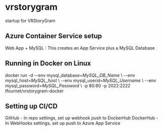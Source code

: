 # vrstorygram
startup for VRStoryGram

## Azure Container Service setup

Web App + MySQL : This creates an App Service plus a MySQL Database

## Running in Docker on Linux

docker run -d --env mysql_database=*MySQL_DB_Name* \\
    --env mysql_host=*MySQL_host* \\
    --env mysql_userid=*MySQL_Username* \\
    --env mysql_password=*MySQL_Password* \\
    -p 80:80 -p 2022:2222 tfournet/vrstorygram-docker

## Setting up CI/CD
GitHub - In repo settings, set up webhook push to DockerHub
DockerHub - In WebHooks settings, set up push to Azure App Service